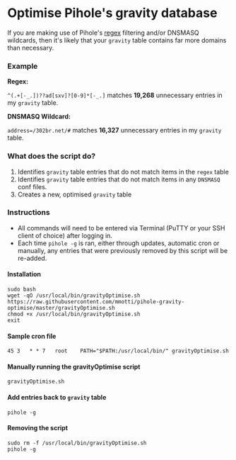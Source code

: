 # Optimise Pihole's gravity database

If you are making use of Pihole's [regex](https://github.com/mmotti/pihole-regex) filtering and/or DNSMASQ wildcards, then it's likely that your `gravity` table contains far more domains than necessary.

### Example

**Regex:**

`^(.+[-_.])??ad[sxv]?[0-9]*[-_.]` matches **19,268** unnecessary entries in my `gravity` table.

**DNSMASQ Wildcard:**

`address=/302br.net/#` matches **16,327** unnecessary entries in my `gravity` table.

### What does the script do?
1. Identifies `gravity` table entries that do not match items in the `regex` table
1. Identifies `gravity` table entries that do not match items in any `DNSMASQ` conf files.
1. Creates a new, optimised `gravity` table



### Instructions
* All commands will need to be entered via Terminal (PuTTY or your SSH client of choice) after logging in. 
* Each time `pihole -g` is ran, either through updates, automatic cron or manually, any entries that were previously removed by this script will be re-added.

#### Installation
```
sudo bash
wget -qO /usr/local/bin/gravityOptimise.sh https://raw.githubusercontent.com/mmotti/pihole-gravity-optimise/master/gravityOptimise.sh
chmod +x /usr/local/bin/gravityOptimise.sh
exit
```

#### Sample cron file
`45 3   * * 7   root    PATH="$PATH:/usr/local/bin/" gravityOptimise.sh`

#### Manually running the gravityOptimise script
`gravityOptimise.sh`

#### Add entries back to `gravity` table
`pihole -g`

#### Removing the script
```
sudo rm -f /usr/local/bin/gravityOptimise.sh
pihole -g
```